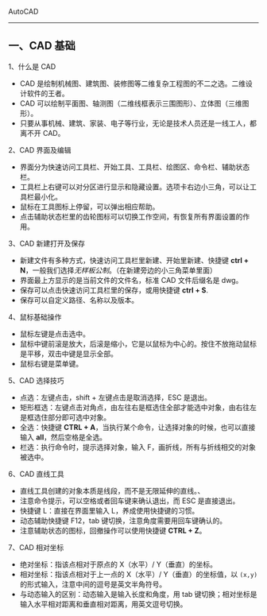 AutoCAD

---

## 一、CAD 基础

1、什么是 CAD

+ CAD 是绘制机械图、建筑图、装修图等二维复杂工程图的不二之选。二维设计软件的王者。
+ CAD 可以绘制平面图、轴测图（二维线框表示三围图形）、立体图（三维图形）。
+ 只要从事机械、建筑、家装、电子等行业，无论是技术人员还是一线工人，都离不开 CAD。

2、CAD 界面及编辑

- 界面分为快速访问工具栏、开始工具、工具栏、绘图区、命令栏、辅助状态栏。
- 工具栏上右键可以对分区进行显示和隐藏设置。选项卡右边小三角，可以让工具栏最小化。
- 鼠标在工具图标上停留，可以弹出相应帮助。
- 点击辅助状态栏里的齿轮图标可以切换工作空间，有恢复所有界面设置的作用。

3、CAD 新建打开及保存

- 新建文件有多种方式，快速访问工具栏里新建、开始里新建、快捷键 **ctrl + N**，一般我们选择*无样板公制*。（在新建旁边的小三角菜单里面）
- 界面最上方显示的是当前文件的文件名，标准 CAD 文件后缀名是 dwg。
- 保存可以点击快速访问工具栏里的保存，或用快捷键 **ctrl + S**.
- 保存可以自定义路径、名称以及版本。

4、鼠标基础操作

+ 鼠标左键是点击选中。
+ 鼠标中键前滚是放大，后滚是缩小，它是以鼠标为中心的。按住不放拖动鼠标是平移，双击中键是显示全部。
+ 鼠标右键是菜单键。

5、CAD 选择技巧

+ 点选：左键点击，shift + 左键点击是取消选择，ESC 是退出。
+ 矩形框选：左键点击对角点，由左往右是框选住全部才能选中对象，由右往左是框选住部分即可选中对象。
+ 全选：快捷键 **CTRL + A**，当执行某个命令，让选择对象的时候，也可以直接输入 **all**，然后空格是全选。
+ 栏选：执行命令时，提示选择对象，输入 F，画折线，所有与折线相交的对象被选中。

6、CAD 直线工具

+ 直线工具创建的对象本质是线段，而不是无限延伸的直线。、
+ 注意命令提示，可以空格或者回车键来确认退出，而 ESC 是直接退出。
+ 快捷键 L：直接在界面里输入 L，养成使用快捷键的习惯。
+ 动态辅助快捷键 F12，tab 键切换，注意角度需要用回车键确认的。
+ 注意辅助状态的图标，回撤操作可以使用快捷键 **CTRL + Z**。 

7、CAD 相对坐标

+ 绝对坐标：指该点相对于原点的 X（水平）/ Y（垂直）的坐标。
+ 相对坐标：指该点相对于上一点的 X（水平）/ Y（垂直）的坐标值，以 `(x,y)` 的形式输入，注意中间的逗号是英文半角符号。
+ 与动态输入的区别：动态输入是输入长度和角度，用 tab 键切换；相对坐标是输入水平相对距离和垂直相对距离，用英文逗号切换。